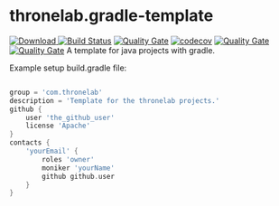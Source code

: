 # thronelab.gradle-template

[![Download](https://api.bintray.com/packages/thronelab/iThroneLab/thronelab.gradle-template/images/download.svg) ](https://bintray.com/thronelab/iThroneLab/thronelab.gradle-template/_latestVersion)
[![Build Status](https://travis-ci.org/iThroneLab/thronelab.gradle-template.svg?branch=master)](https://travis-ci.org/iThroneLab/thronelab.gradle-template)
[![Quality Gate](https://sonar.aldeso.com/api/badges/gate?key=com.thronelab:thronelab.gradle-template)](https://sonar.aldeso.com/dashboard/index/com.thronelab.thronelab.gradle-template)
[![codecov](https://codecov.io/gh/iThroneLab/thronelab.gradle-template/branch/master/graph/badge.svg)](https://codecov.io/gh/iThroneLab/thronelab.gradle-template)
[![Quality Gate](https://sonar.aldeso.com/api/badges/gate?key=com.thronelab:thronelab.gradle-template)](https://sonar.aldeso.com/dashboard/index/com.thronelab:thronelab.gradle-template)
[![Quality Gate](https://sonar.aldeso.com/api/badges/gate?key=com.thronelab:thronelab.gradle-template&metric=bugs&blinking=true )](https://sonar.aldeso.com/dashboard/index/com.thronelab:thronelab.gradle-template)
A template for java projects with gradle.


Example setup build.gradle file:

```groovy

group = 'com.thronelab'
description = 'Template for the thronelab projects.'
github {
    user 'the_github_user'
    license 'Apache'
}
contacts {
    'yourEmail' {
        roles 'owner' 
        moniker 'yourName'
        github github.user
    }
}
```